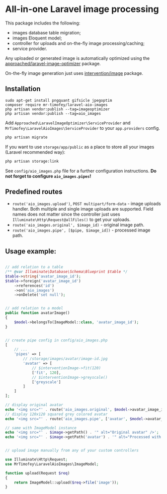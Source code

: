 # All-in-one Laravel image processing

This package includes the following:
* images database table migration;
* images Eloquent model;
* controller for uploads and on-the-fly image processing/caching;
* service provider.

Any uploaded or generated image is automatically optimized using the
[approached/laravel-image-optimizer](https://github.com/approached/laravel-image-optimizer) package.

On-the-fly image generation just uses [intervention/image](http://image.intervention.io/) package.

## Installation

```
sudo apt-get install pngquant gifsicle jpegoptim
composer require mr-timofey/laravel-aio-images
php artisan vendor:publish --tag=imageoptimizer
php artisan vendor:publish --tag=aio_images
```

Add `Approached\LaravelImageOptimizer\ServiceProvider` and `MrTimofey\LaravelAioImages\ServiceProvider`
to your `app.providers` config.

```bash
php artisan migrate
```

If you want to use `storage/app/public` as a place to store all your images (Laravel recommended way):

```bash
php artisan storage:link
```

See `config/aio_images.php` file for a further configuration instructions.
**Do not forget to configure `aio_images.pipes`!**

## Predefined routes

* `route('aio_images.upload')`, `POST multipart/form-data` - image uploads handler.
	Both multiple and single image uploads are supported.
	Field names does not matter since the controller just uses `Illuminate\Http\Request@allFiles()` to get your uploads.
* `route('aio_images.original', $image_id)` - original image path.
* `route('aio_images.pipe', [$pipe, $image_id])` - processed image path.

## Usage example:

```php

// add relation to a table
/** @var Illuminate\Database\Schema\Blueprint $table */
$table->string('avatar_image_id');
$table->foreign('avatar_image_id')
	->references('id')
	->on('aio_images')
	->onDelete('set null');


// add relation to a model
public function avatarImage()
{
	$model->belongsTo(ImageModel::class, 'avatar_image_id');
}


// create pipe config in config/aio_images.php
[
	// ...
	'pipes' => [
		// /storage/images/avatar/image-id.jpg
		'avatar' => [
			// $interventionImage->fit(120)
			['fit', 120],
			// $interventionImage->greyscale()
			['greyscale']
		]
	]
];

// display original avatar
echo '<img src="' . route('aio_images.original', $model->avatar_image_id) . '" alt="Original avatar" />';
// display 120x120 squared grey colored avatar
echo '<img src="' . route('aio_images.pipe', ['avatar', $model->avatar_image_id]) . '" alt="Processed with pipe [avatar]" />';

// same with ImageModel instance
echo '<img src="' . $image->getPath() . '" alt="Original avatar" />';
echo '<img src="' . $image->getPath('avatar') . '" alt="Processed with pipe [avatar]" />';


// upload image manually from any of your custom controllers

use Illuminate\Http\Request;
use MrTimofey\LaravelAioImages\ImageModel;

function upload(Request $req)
{
	return ImageModel::upload($req->file('image'));
}

```